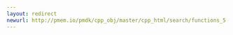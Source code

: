 ```yaml
---
layout: redirect
newurl: http://pmem.io/pmdk/cpp_obj/master/cpp_html/search/functions_5.html
---
```

